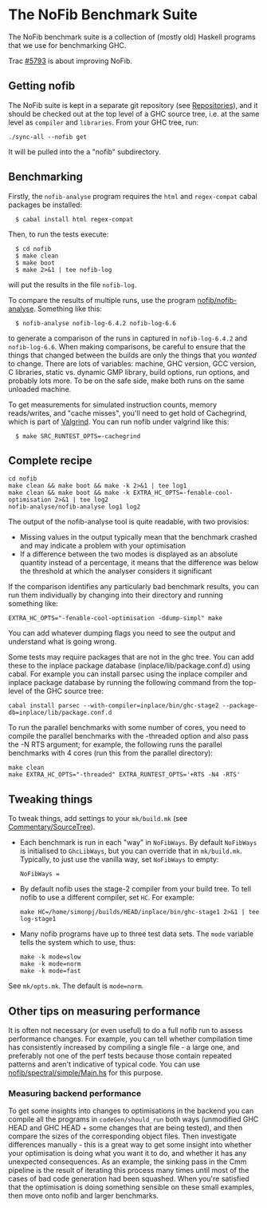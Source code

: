 # The NoFib Benchmark Suite



The NoFib benchmark suite is a collection of (mostly old) Haskell programs that we use for benchmarking GHC. 



Trac [\#5793](https://gitlab.staging.haskell.org/ghc/ghc/issues/5793) is about improving NoFib.


## Getting nofib



The NoFib suite is kept in a separate git repository (see [Repositories](repositories)), and it should be checked out at the top level of a GHC source tree, i.e. at the same level as `compiler` and `libraries`. From your GHC tree, run:


```wiki
./sync-all --nofib get
```


It will be pulled into the a "nofib" subdirectory.


## Benchmarking



Firstly, the `nofib-analyse` program requires the `html` and `regex-compat` cabal packages be installed:


```wiki
  $ cabal install html regex-compat
```


Then, to run the tests execute:


```wiki
  $ cd nofib
  $ make clean
  $ make boot
  $ make 2>&1 | tee nofib-log
```


will put the results in the file `nofib-log`.



To compare the results of multiple runs, use the program
[
nofib/nofib-analyse](http://darcs.haskell.org/nofib/nofib-analyse/).  Something like this:


```wiki
  $ nofib-analyse nofib-log-6.4.2 nofib-log-6.6
```


to generate a comparison of the runs in captured in `nofib-log-6.4.2`
and `nofib-log-6.6`.  When making comparisons, be careful to ensure
that the things that changed between the builds are only the things
that you *wanted* to change.  There are lots of variables: machine,
GHC version, GCC version, C libraries, static vs. dynamic GMP library,
build options, run options, and probably lots more.  To be on the safe
side, make both runs on the same unloaded machine.



To get measurements for simulated instruction counts, memory reads/writes, and "cache misses",
you'll need to get hold of Cachegrind, which is part of 
[ Valgrind](http://valgrind.org). You can run nofib under valgrind like this:


```wiki
  $ make SRC_RUNTEST_OPTS=-cachegrind
```

## Complete recipe


```wiki
cd nofib
make clean && make boot && make -k 2>&1 | tee log1
make clean && make boot && make -k EXTRA_HC_OPTS=-fenable-cool-optimisation 2>&1 | tee log2
nofib-analyse/nofib-analyse log1 log2
```


The output of the nofib-analyse tool is quite readable, with two provisios:


- Missing values in the output typically mean that the benchmark crashed and may indicate a problem with your optimisation
- If a difference between the two modes is displayed as an absolute quantity instead of a percentage, it means that the difference was below the threshold at which the analyser considers it significant


If the comparison identifies any particularly bad benchmark results, you can run them individually by changing into their directory and running something like:


```wiki
EXTRA_HC_OPTS="-fenable-cool-optimisation -ddump-simpl" make
```


You can add whatever dumping flags you need to see the output and understand what is going wrong.



Some tests may require packages that are not in the ghc tree. You can add these to the inplace package database (inplace/lib/package.conf.d) using cabal. For example you can install parsec using the inplace compiler and inplace package database by running the following command from the top-level of the GHC source tree:


```wiki
cabal install parsec --with-compiler=inplace/bin/ghc-stage2 --package-db=inplace/lib/package.conf.d
```


To run the parallel benchmarks with some number of cores, you need to compile the parallel benchmarks with the -threaded option and also pass the -N RTS argument; for example, the following runs the parallel benchmarks with 4 cores (run this from the parallel directory):


```wiki
make clean
make EXTRA_HC_OPTS="-threaded" EXTRA_RUNTEST_OPTS='+RTS -N4 -RTS'
```

## Tweaking things



To tweak things, add settings to your `mk/build.mk` (see [Commentary/SourceTree](commentary/source-tree)).


- Each benchmark is run in each "way" in `NoFibWays`.  By default `NoFibWays` is initialised to `GhcLibWays`, but you can override that in `mk/build.mk`. Typically, to just use the vanilla way, set `NoFibWays` to empty:

  ```wiki
  NoFibWays =
  ```

- By default nofib uses the stage-2 compiler from your build tree.  To tell nofib to use a different compiler, set `HC`.  For example:

  ```wiki
  make HC=/home/simonpj/builds/HEAD/inplace/bin/ghc-stage1 2>&1 | tee log-stage1
  ```

- Many nofib programs have up to three test data sets. The `mode` variable tells the system which to use, thus:

  ```wiki
  make -k mode=slow
  make -k mode=norm
  make -k mode=fast
  ```


See `mk/opts.mk`. The default is `mode=norm`.


## Other tips on measuring performance



It is often not necessary (or even useful) to do a full nofib run to assess performance changes. For example, you can tell whether compilation time has consistently increased by compiling a single file - a large one, and preferably not one of the perf tests 
because those contain repeated patterns and aren't indicative of typical code.  You can use [nofib/spectral/simple/Main.hs](/trac/ghc/browser/ghc/nofib/spectral/simple/Main.hs) for this purpose.


### Measuring backend performance



To get some insights into changes to optimisations in the backend you can compile all the programs in `codeGen/should_run` both ways (unmodified GHC HEAD and GHC HEAD + some changes that are being tested), and then compare the sizes of the corresponding object files.  Then investigate differences manually - this is a great way to get some insight into whether your optimisation is doing what you want it to do, and whether it has any unexpected consequences.  As an example, the sinking pass in the Cmm pipeline is the result of iterating this process many times until most of the cases of bad code generation had been squashed.  When you're satisfied that the optimisation is doing something sensible on these small examples, then move onto nofib and larger benchmarks.


